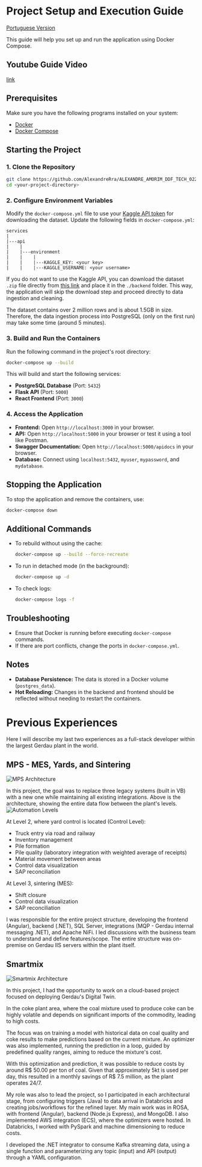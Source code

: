 # Project Setup and Execution Guide  
[Portuguese Version](README.pt-br.md)  

This guide will help you set up and run the application using Docker Compose.  
## Youtube Guide Video

[link](https://youtu.be/8-wQ5Wa_xj8)

## Prerequisites  

Make sure you have the following programs installed on your system:  
- [Docker](https://www.docker.com/get-started)  
- [Docker Compose](https://docs.docker.com/compose/install/)  

## Starting the Project  

### 1. Clone the Repository  
```sh
git clone https://github.com/AlexandreRra/ALEXANDRE_AMORIM_DDF_TECH_022025
cd <your-project-directory>
```  

### 2. Configure Environment Variables  
Modify the `docker-compose.yml` file to use your [Kaggle API token](https://www.kaggle.com/docs/api#getting-started-installation-&-authentication) for downloading the dataset. Update the following fields in `docker-compose.yml`:  

```
services
|
|---api
|    |
|    |---environment
|    |    |
|    |    |---KAGGLE_KEY: <your key>
|    |    |---KAGGLE_USERNAME: <your username>
```  

If you do not want to use the Kaggle API, you can download the dataset `.zip` file directly from [this link](https://www.kaggle.com/datasets/piyushjain16/amazon-product-data) and place it in the `./backend` folder. This way, the application will skip the download step and proceed directly to data ingestion and cleaning.  

The dataset contains over 2 million rows and is about 1.5GB in size. Therefore, the data ingestion process into PostgreSQL (only on the first run) may take some time (around 5 minutes).  

### 3. Build and Run the Containers  
Run the following command in the project's root directory:  
```sh
docker-compose up --build
```  
This will build and start the following services:  
- **PostgreSQL Database** (Port: `5432`)  
- **Flask API** (Port: `5000`)  
- **React Frontend** (Port: `3000`)  

### 4. Access the Application  
- **Frontend:** Open `http://localhost:3000` in your browser.  
- **API:** Open `http://localhost:5000` in your browser or test it using a tool like Postman.  
- **Swagger Documentation:** Open `http://localhost:5000/apidocs` in your browser.  
- **Database:** Connect using `localhost:5432`, `myuser`, `mypassword`, and `mydatabase`.  

## Stopping the Application  
To stop the application and remove the containers, use:  
```sh
docker-compose down
```  

## Additional Commands  
- To rebuild without using the cache:  
  ```sh
  docker-compose up --build --force-recreate
  ```  
- To run in detached mode (in the background):  
  ```sh
  docker-compose up -d
  ```  
- To check logs:  
  ```sh
  docker-compose logs -f
  ```  

## Troubleshooting  
- Ensure that Docker is running before executing `docker-compose` commands.  
- If there are port conflicts, change the ports in `docker-compose.yml`.  

## Notes  
- **Database Persistence:** The data is stored in a Docker volume (`postgres_data`).  
- **Hot Reloading:** Changes in the backend and frontend should be reflected without needing to restart the containers.  

# Previous Experiences
Here I will describe my last two experiences as a full-stack developer within the largest Gerdau plant in the world.

## MPS - MES, Yards, and Sintering
![MPS Architecture](docs/mps_architecture.png)

In this project, the goal was to replace three legacy systems (built in VB) with a new one while maintaining all existing integrations. Above is the architecture, showing the entire data flow between the plant's levels.
![Automation Levels](docs/automation_levels.webp)

At Level 2, where yard control is located (Control Level):
- Truck entry via road and railway
- Inventory management
- Pile formation
- Pile quality (laboratory integration with weighted average of receipts)
- Material movement between areas
- Control data visualization
- SAP reconciliation

At Level 3, sintering (MES):
- Shift closure
- Control data visualization
- SAP reconciliation

I was responsible for the entire project structure, developing the frontend (Angular), backend (.NET), SQL Server, integrations (MQP - Gerdau internal messaging .NET), and Apache NiFi. I led discussions with the business team to understand and define features/scope. The entire structure was on-premise on Gerdau IIS servers within the plant itself.

## Smartmix
![Smartmix Architecture](docs/smartmix_architecture.png)

In this project, I had the opportunity to work on a cloud-based project focused on deploying Gerdau's Digital Twin.

In the coke plant area, where the coal mixture used to produce coke can be highly volatile and depends on significant imports of the commodity, leading to high costs.

The focus was on training a model with historical data on coal quality and coke results to make predictions based on the current mixture. An optimizer was also implemented, running the prediction in a loop, guided by predefined quality ranges, aiming to reduce the mixture's cost.

With this optimization and prediction, it was possible to reduce costs by around R$ 50.00 per ton of coal. Given that approximately 5kt is used per day, this resulted in a monthly savings of R$ 7.5 million, as the plant operates 24/7.

My role was also to lead the project, so I participated in each architectural stage, from configuring triggers (Java) to data arrival in Databricks and creating jobs/workflows for the refined layer. My main work was in ROSA, with frontend (Angular), backend (Node.js Express), and MongoDB. I also implemented AWS integration (ECS), where the optimizers were hosted. In Databricks, I worked with PySpark and machine dimensioning to reduce costs.

I developed the .NET integrator to consume Kafka streaming data, using a single function and parameterizing any topic (input) and API (output) through a YAML configuration.
